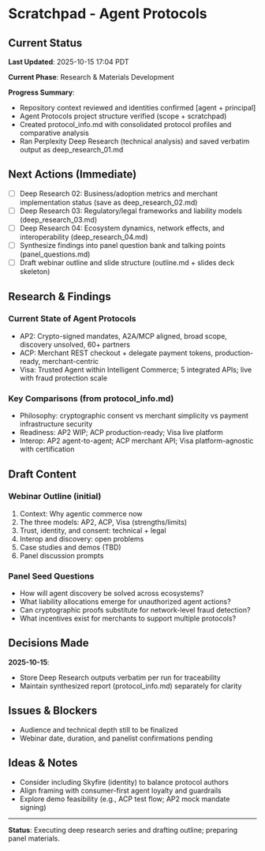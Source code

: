 # Scratchpad - Agent Protocols

## Current Status
**Last Updated**: 2025-10-15 17:04 PDT

**Current Phase**: Research & Materials Development

**Progress Summary**:
- Repository context reviewed and identities confirmed [agent + principal]
- Agent Protocols project structure verified (scope + scratchpad)
- Created protocol_info.md with consolidated protocol profiles and comparative analysis
- Ran Perplexity Deep Research (technical analysis) and saved verbatim output as deep_research_01.md

## Next Actions (Immediate)
- [ ] Deep Research 02: Business/adoption metrics and merchant implementation status (save as deep_research_02.md)
- [ ] Deep Research 03: Regulatory/legal frameworks and liability models (deep_research_03.md)
- [ ] Deep Research 04: Ecosystem dynamics, network effects, and interoperability (deep_research_04.md)
- [ ] Synthesize findings into panel question bank and talking points (panel_questions.md)
- [ ] Draft webinar outline and slide structure (outline.md + slides deck skeleton)

## Research & Findings
### Current State of Agent Protocols
- AP2: Crypto-signed mandates, A2A/MCP aligned, broad scope, discovery unsolved, 60+ partners
- ACP: Merchant REST checkout + delegate payment tokens, production-ready, merchant-centric
- Visa: Trusted Agent within Intelligent Commerce; 5 integrated APIs; live with fraud protection scale

### Key Comparisons (from protocol_info.md)
- Philosophy: cryptographic consent vs merchant simplicity vs payment infrastructure security
- Readiness: AP2 WIP; ACP production-ready; Visa live platform
- Interop: AP2 agent-to-agent; ACP merchant API; Visa platform-agnostic with certification

## Draft Content
### Webinar Outline (initial)
1. Context: Why agentic commerce now
2. The three models: AP2, ACP, Visa (strengths/limits)
3. Trust, identity, and consent: technical + legal
4. Interop and discovery: open problems
5. Case studies and demos (TBD)
6. Panel discussion prompts

### Panel Seed Questions
- How will agent discovery be solved across ecosystems?
- What liability allocations emerge for unauthorized agent actions?
- Can cryptographic proofs substitute for network-level fraud detection?
- What incentives exist for merchants to support multiple protocols?

## Decisions Made
**2025-10-15**:
- Store Deep Research outputs verbatim per run for traceability
- Maintain synthesized report (protocol_info.md) separately for clarity

## Issues & Blockers
- Audience and technical depth still to be finalized
- Webinar date, duration, and panelist confirmations pending

## Ideas & Notes
- Consider including Skyfire (identity) to balance protocol authors
- Align framing with consumer-first agent loyalty and guardrails
- Explore demo feasibility (e.g., ACP test flow; AP2 mock mandate signing)

---

**Status**: Executing deep research series and drafting outline; preparing panel materials.